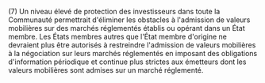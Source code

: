 (7) Un niveau élevé de protection des investisseurs dans toute la Communauté permettrait d'éliminer les obstacles à l'admission de valeurs mobilières sur des marchés réglementés établis ou opérant dans un État membre. Les États membres autres que l'État membre d'origine ne devraient plus être autorisés à restreindre l'admission de valeurs mobilières à la négociation sur leurs marchés réglementés en imposant des obligations d'information périodique et continue plus strictes aux émetteurs dont les valeurs mobilières sont admises sur un marché réglementé.